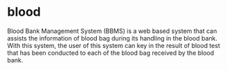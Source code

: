 # blood
Blood Bank Management System (BBMS) is a web based system that can assists the information of blood bag during its handling in the blood bank. With this system, the user of this system can key in the result of blood test that has been conducted to each of the blood bag received by the blood bank.
